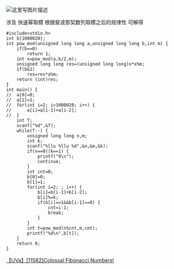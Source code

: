![这里写图片描述](http://img.blog.csdn.net/20160424182411018)

涉及 快速幂取模
根据斐波那契数列取模之后的规律性
可解得

```
#include<stdio.h>
int b[1000020];
int pow_mod(unsigned long long a,unsigned long long b,int m) {
	if(b==0)
		return 1;
	int x=pow_mod(a,b/2,m);
	unsigned long long res=(unsigned long long)x*x%m;
	if(b&1)
		res=res*a%m;
	return (int)res;
}
int main() {
//	a[0]=0;
//	a[1]=1;
//	for(int i=2; i<1000020; i++) {
//		a[i]=a[i-1]+a[i-2];
//	}
	int T;
	scanf("%d",&T);
	while(T--) {
		unsigned long long n,m;
		int k;
		scanf("%llu %llu %d",&n,&m,&k);
		if(n==0||k==1) {
			printf("0\n");
			continue;
		}
		int cnt=0;
		b[0]=0;
		b[1]=1;
		for(int i=2; ; i++) {
			b[i]=b[i-1]+b[i-2];
			b[i]%=k;
			if(b[i]==1&&b[i-1]==0) {
				cnt=i-1;
				break;
			}
		}
		int t=pow_mod(n%cnt,m,cnt);
		printf("%d\n",b[t]);
	}
	return 0;
}
```


[【UVa】[11582]Colossal Fibonacci Numbers!](https://uva.onlinejudge.org/index.php?option=com_onlinejudge&Itemid=8&category=27&page=show_problem&problem=2629)